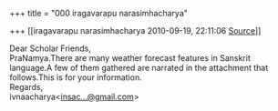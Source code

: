 +++
title = "000 iragavarapu narasimhacharya"

+++
[[iragavarapu narasimhacharya	2010-09-19, 22:11:06 [Source](https://groups.google.com/g/bvparishat/c/vyt3FX7fsNY)]]



Dear Scholar Friends,  
PraNamya.There are many weather forecast features in Sanskrit  
language.A few of them gathered are narrated in the attachment that  
follows.This is for your information.  
Regards,  
ivnaacharya\<[insac...@gmail.com]()\>  

